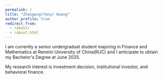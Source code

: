 ```yaml
---
permalink: /
title: "Zhaogang(Tony) Huang"
author_profile: true
redirect_from: 
  - /about/
  - /about.html
---
```

I am currently a senior undergraduat student majoring in Finance and Mathematics at Renmin University of China(RUC) and I anticipate to obtain my Bachelor's Degree at June 2025.

My research interest is investment decision, institutional investor, and behavioral finance.
